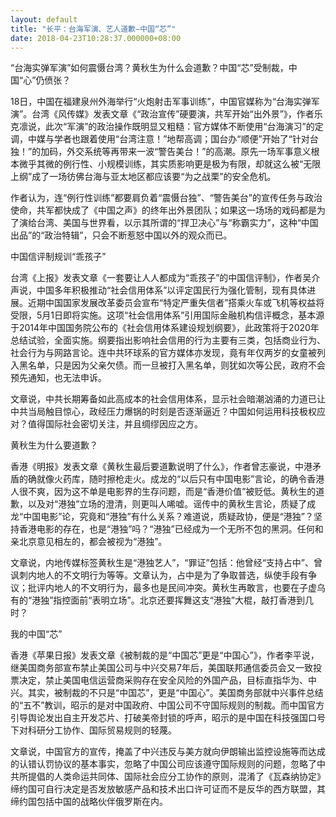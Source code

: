```yaml
---
layout: default
title: "长平：台海军演、艺人道歉—中国“芯”"
date: 2018-04-23T10:28:37.000000+08:00
---
```


“台海实弹军演”如何震慑台湾？黄秋生为什么会道歉？中国“芯”受制裁，中国“心”仍偾张？

18日，中国在福建泉州外海举行“火炮射击军事训练”，中国官媒称为“台海实弹军演”。台湾《风传媒》发表文章《“政治宣传”硬要演，共军开始“出外景”》，作者乐克凛说，此次“军演”的政治操作既明显又粗糙：官方媒体不断使用“台海演习”的定调，中媒与学者也跟着使用“台湾注意！”地帮高调；国台办“顺便”开始了“针对台独！”的加码，外交系统等再带来一波“警告美台！”的高潮。原先一场军事意义根本微乎其微的例行性、小规模训练，其实质影响更是极为有限，却就这么被“无限上纲”成了一场彷佛台海与亚太地区都应该要“为之战栗”的安全危机。

作者认为，连“例行性训练”都要肩负着“震慑台独”、“警告美台”的宣传任务与政治使命，共军都快成了《中国之声》的终年出外景团队；如果这一场场的戏码都是为了演给台湾、美国与世界看，以示其所谓的“捍卫决心”与“称霸实力”，这种“中国出品”的“政治特辑”，只会不断惹怒中国以外的观众而已。

中国信评制规训“乖孩子”

台湾《上报》发表文章《一套要让人人都成为“乖孩子”的中国信评制》，作者吴介声说，中国多年积极推动“社会信用体系”以评定国民行为强化管制，现有具体进展。近期中国国家发展改革委员会宣布“特定严重失信者”搭乘火车或飞机等权益将受限，5月1日即将实施。这项“社会信用体系”引用国际金融机构信评概念，基本源于2014年中国国务院公布的《社会信用体系建设规划纲要》，此政策将于2020年总结试验，全面实施。纲要指出影响社会信用的行为主要有三类，包括商业行为、社会行为与网路言论。连中共环球系的官方媒体亦发现，竟有年仅两岁的女童被列入黑名单，只是因为父亲欠债。而一旦被打入黑名单，则犹如次等公民，政府不会预先通知，也无法申诉。

文章说，中共长期筹备如此高成本的社会信用体系，显示社会暗潮汹涌的力道已让中共当局触目惊心，政经压力爆锅的时刻是否逐渐逼近？中国如何运用科技极权应对？值得国际社会密切关注，并且绸缪因应之方。

黄秋生为什么要道歉？

香港《明报》发表文章《黄秋生最后要道歉说明了什么》，作者曾志豪说，中港矛盾的确就像火药库，随时擦枪走火。成龙的“以后只有中国电影”言论，的确令香港人很不爽，因为这不单是电影界的生存问题，而是“香港价值”被贬低。黄秋生的道歉，以及对“港独”立场的澄清，则更叫人唏嘘。谣传中的黄秋生言论，质疑了成龙“中国电影”论，究竟和“港独”有什么关系？难道说，质疑政协，便是“港独”？坚持香港电影的存在，也是“港独”吗？“港独”已经成为一个无所不包的黑洞。任何和亲北京意见相左的，都会被视为“港独”。

文章说，内地传媒标签黄秋生是“港独艺人”，“罪证”包括：他曾经“支持占中”、曾讽刺内地人的不文明行为等等。文章认为，占中是为了争取普选，纵使手段有争议；批评内地人的不文明行为，最多也是民间冲突。黄秋生再敢言，也要在子虚乌有的“港独”指控面前“表明立场”。北京还要挥舞这支“港独”大棍，敲打香港到几时？

我的中国“芯”

香港《苹果日报》发表文章《被制裁的是“中国芯”更是“中国心”》，作者李平说，继美国商务部宣布禁止美国公司与中兴交易7年后，美国联邦通信委员会又一致投票决定，禁止美国电信运营商采购存在安全风险的外国产品，目标直指华为、中兴。其实，被制裁的不只是“中国芯”，更是“中国心”。美国商务部就中兴事件总结的“五不”教训，昭示的是对中国政府、中国公司不守国际规则的制裁。而中国官方引导舆论发出自主开发芯片、打破美帝封锁的呼声，昭示的是中国在科技强国口号下对科研分工协作、国际贸易规则的轻蔑。

文章说，中国官方的宣传，掩盖了中兴违反与美方就向伊朗输出监控设施等而达成的认错认罚协议的基本事实，忽略了中国公司应该遵守国际规则的问题，忽略了中共所提倡的人类命运共同体、国际社会应分工协作的原则，混淆了《瓦森纳协定》缔约国可自行决定是否发放敏感产品和技术出口许可证而不是反华的西方联盟，其缔约国包括中国的战略伙伴俄罗斯在内。

